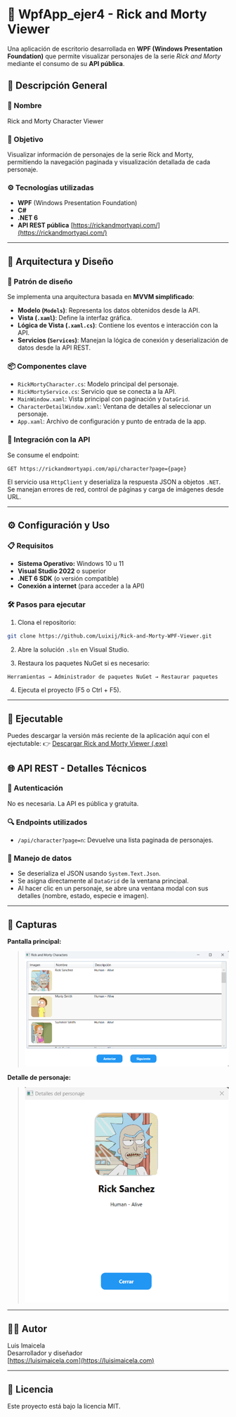 # 🧪 WpfApp_ejer4 - Rick and Morty Viewer

Una aplicación de escritorio desarrollada en **WPF (Windows Presentation Foundation)** que permite visualizar personajes de la serie *Rick and Morty* mediante el consumo de su **API pública**.

## 📌 Descripción General

### 🧾 Nombre
Rick and Morty Character Viewer

### 🎯 Objetivo
Visualizar información de personajes de la serie Rick and Morty, permitiendo la navegación paginada y visualización detallada de cada personaje.

### ⚙️ Tecnologías utilizadas
- **WPF** (Windows Presentation Foundation)
- **C#**
- **.NET 6**
- **API REST pública** [https://rickandmortyapi.com/](https://rickandmortyapi.com/)

---

## 🧱 Arquitectura y Diseño

### 🧩 Patrón de diseño
Se implementa una arquitectura basada en **MVVM simplificado**:
- **Modelo (`Models`)**: Representa los datos obtenidos desde la API.
- **Vista (`.xaml`)**: Define la interfaz gráfica.
- **Lógica de Vista (`.xaml.cs`)**: Contiene los eventos e interacción con la API.
- **Servicios (`Services`)**: Manejan la lógica de conexión y deserialización de datos desde la API REST.

### 📦 Componentes clave
- `RickMortyCharacter.cs`: Modelo principal del personaje.
- `RickMortyService.cs`: Servicio que se conecta a la API.
- `MainWindow.xaml`: Vista principal con paginación y `DataGrid`.
- `CharacterDetailWindow.xaml`: Ventana de detalles al seleccionar un personaje.
- `App.xaml`: Archivo de configuración y punto de entrada de la app.

### 🔌 Integración con la API
Se consume el endpoint:
```
GET https://rickandmortyapi.com/api/character?page={page}
```
El servicio usa `HttpClient` y deserializa la respuesta JSON a objetos `.NET`. Se manejan errores de red, control de páginas y carga de imágenes desde URL.

---

## ⚙️ Configuración y Uso

### 📋 Requisitos
- **Sistema Operativo:** Windows 10 u 11
- **Visual Studio 2022** o superior
- **.NET 6 SDK** (o versión compatible)
- **Conexión a internet** (para acceder a la API)

### 🛠️ Pasos para ejecutar

1. Clona el repositorio:
```bash
git clone https://github.com/Luixij/Rick-and-Morty-WPF-Viewer.git
```

2. Abre la solución `.sln` en Visual Studio.

3. Restaura los paquetes NuGet si es necesario:
```
Herramientas → Administrador de paquetes NuGet → Restaurar paquetes
```

4. Ejecuta el proyecto (F5 o Ctrl + F5).

---

## 🧪 Ejecutable

Puedes descargar la versión más reciente de la aplicación aquí con el ejectutable:
👉 [Descargar Rick and Morty Viewer (.exe)](https://github.com/Luixij/Rick-and-Morty-WPF-Viewer/releases/tag/v1.0)


## 🌐 API REST - Detalles Técnicos

### 🔑 Autenticación
No es necesaria. La API es pública y gratuita.

### 🔍 Endpoints utilizados
- `/api/character?page=n`: Devuelve una lista paginada de personajes.

### 🧠 Manejo de datos
- Se deserializa el JSON usando `System.Text.Json`.
- Se asigna directamente al `DataGrid` de la ventana principal.
- Al hacer clic en un personaje, se abre una ventana modal con sus detalles (nombre, estado, especie e imagen).

---

## 📸 Capturas

**Pantalla principal:**
> ![Pantalla principal](WpfApp_ejer4/assets/pantalla-principal.png)

**Detalle de personaje:**
> ![Detalle de personaje](WpfApp_ejer4/assets/detalle-personaje.png)


---

## 🧑‍💻 Autor
Luis Imaicela  
Desarrollador y diseñador  
[https://luisimaicela.com](https://luisimaicela.com)

---

## 📄 Licencia
Este proyecto está bajo la licencia MIT.

